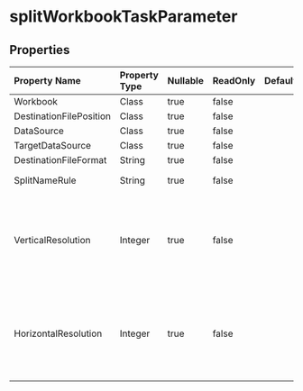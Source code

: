 # **splitWorkbookTaskParameter**

 

## **Properties**

| Property Name | Property Type | Nullable |  ReadOnly | DefaultValue | Description | 
| :- | :- | :- |:- |  :- | :- |
|Workbook|Class|true|false |  ||
|DestinationFilePosition|Class|true|false |  ||
|DataSource|Class|true|false |  ||
|TargetDataSource|Class|true|false |  ||
|DestinationFileFormat|String|true|false |  ||
|SplitNameRule|String|true|false |  |SheetName /NewGuid|
|VerticalResolution|Integer|true|false |  |When destination file format is image , vertical resolution can not be null.|
|HorizontalResolution|Integer|true|false |  |When destination file format is image , horizontal resolution can not be null.|

